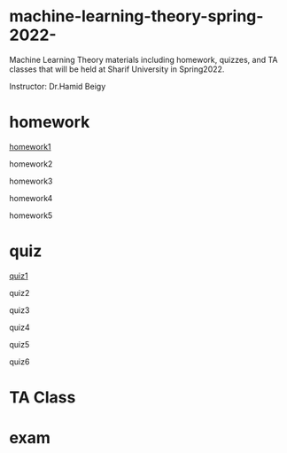 # machine-learning-theory-spring-2022-
Machine Learning Theory materials including homework, quizzes, and TA classes that will be held at Sharif University in Spring2022.

Instructor: Dr.Hamid Beigy

# homework
[homework1](https://github.com/ArashLagzian/machine-learning-theory-spring-2022-/raw/master/homework/homework1.pdf)

homework2

homework3

homework4

homework5

# quiz
[quiz1](https://github.com/ArashLagzian/machine-learning-theory-spring-2022-/raw/master/quiz1/quiz1.pdf)

quiz2

quiz3

quiz4

quiz5

quiz6

# TA Class

# exam
